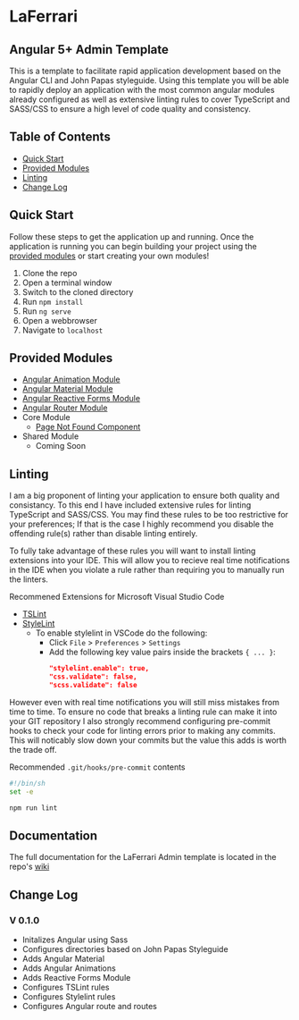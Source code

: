 # LaFerrari

## Angular 5+ Admin Template

This is a template to facilitate rapid application development based on the Angular CLI and John Papas styleguide. Using this template you will be able to rapidly deploy an application with the most common angular modules already configured as well as extensive linting rules to cover TypeScript and SASS/CSS to ensure a high level of code quality and consistency.

## Table of Contents

- [Quick Start](#quick-start)
- [Provided Modules](#provided-modules)
- [Linting](#linting)
- [Change Log](#change-log)

## Quick Start

Follow these steps to get the application up and running. Once the application is running you can begin building your project using the [provided modules](#provided-modules) or start creating your own modules!

1. Clone the repo
1. Open a terminal window
1. Switch to the cloned directory
1. Run `npm install`
1. Run `ng serve`
1. Open a webbrowser
1. Navigate to `localhost`

## Provided Modules

- [Angular Animation Module](https://angular.io/guide/animations)
- [Angular Material Module](https://material.angular.io/)
- [Angular Reactive Forms Module](https://angular.io/guide/reactive-forms)
- [Angular Router Module](https://angular.io/guide/router)
- Core Module
  - [Page Not Found Component](https://github.com/farley911/laferrari/wiki/Page-Not-Found-Component)
- Shared Module
  - Coming Soon

## Linting

I am a big proponent of linting your application to ensure both quality and consistancy. To this end I have included extensive rules for linting TypeScript and SASS/CSS. You may find these rules to be too restrictive for your preferences; If that is the case I highly recommend you disable the offending rule(s) rather than disable linting entirely.

To fully take advantage of these rules you will want to install linting extensions into your IDE. This will allow you to recieve real time notifications in the IDE when you violate a rule rather than requiring you to manually run the linters.

Recommened Extensions for Microsoft Visual Studio Code

- [TSLint](https://marketplace.visualstudio.com/items?itemName=eg2.tslint)
- [StyleLint](https://marketplace.visualstudio.com/items?itemName=shinnn.stylelint)
  - To enable stylelint in VSCode do the following:
    - Click `File` > `Preferences` > `Settings`
    - Add the following key value pairs inside the brackets `{ ... }`:
      ```json
      "stylelint.enable": true,
      "css.validate": false,
      "scss.validate": false
      ```

However even with real time notifications you will still miss mistakes from time to time. To ensure no code that breaks a linting rule can make it into your GIT repository I also strongly recommend configuring pre-commit hooks to check your code for linting errors prior to making any commits. This will noticably slow down your commits but the value this adds is worth the trade off.

Recommended `.git/hooks/pre-commit` contents

```bash
#!/bin/sh
set -e

npm run lint
```

## Documentation

The full documentation for the LaFerrari Admin template is located in the repo's [wiki](https://github.com/farley911/laferrari/wiki)

## Change Log

### V 0.1.0

- Initalizes Angular using Sass
- Configures directories based on John Papas Styleguide
- Adds Angular Material
- Adds Angular Animations
- Adds Reactive Forms Module
- Configures TSLint rules
- Configures Stylelint rules
- Configures Angular route and routes
